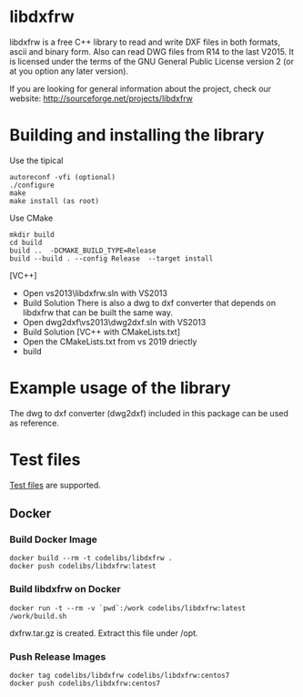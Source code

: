 libdxfrw
==========

libdxfrw is a free C++ library to read and write DXF files in both formats, ascii and binary form.
Also can read DWG files from R14 to the last V2015.
 It is licensed under the terms of the GNU General Public License version 2 (or at you option
any later version).


If you are looking for general information about the project, check our website:
http://sourceforge.net/projects/libdxfrw

Building and installing the library
==========

Use the tipical 
```
autoreconf -vfi (optional)
./configure
make
make install (as root)
```

Use CMake


```
mkdir build
cd build
build ..  -DCMAKE_BUILD_TYPE=Release
build --build . --config Release  --target install
```

[VC++]
- Open vs2013\libdxfrw.sln with VS2013
- Build Solution
There is also a dwg to dxf converter that depends on libdxfrw that can be built the same way.
- Open dwg2dxf\vs2013\dwg2dxf.sln with VS2013
- Build Solution
[VC++ with CMakeLists.txt]
- Open the CMakeLists.txt from vs 2019 driectly
- build

Example usage of the library
==========

The dwg to dxf converter (dwg2dxf) included in this package can be used as reference.

Test files
==========

[Test files](https://github.com/codelibs/fess-testdata/tree/master/autocad) are supported.

## Docker

### Build Docker Image

```
docker build --rm -t codelibs/libdxfrw .
docker push codelibs/libdxfrw:latest
```

### Build libdxfrw on Docker

```
docker run -t --rm -v `pwd`:/work codelibs/libdxfrw:latest /work/build.sh
```

dxfrw.tar.gz is created.
Extract this file under /opt.

### Push Release Images

```
docker tag codelibs/libdxfrw codelibs/libdxfrw:centos7
docker push codelibs/libdxfrw:centos7
```

